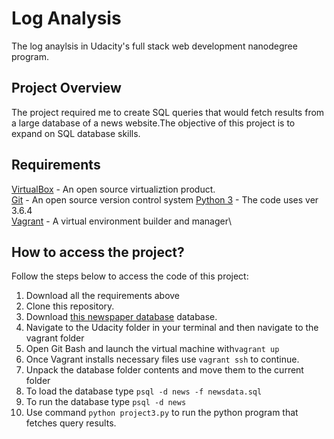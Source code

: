 # Log Analysis
The log anaylsis in Udacity's full stack web development nanodegree program.
## Project Overview
The project required me to create SQL queries that would fetch results from a large database of a news website.The objective of this project is to expand on SQL database skills.

## Requirements
[VirtualBox](https://www.virtualbox.org/) - An open source virtualiztion product.\
[Git](https://git-scm.com/) - An open source version control system
[Python 3](https://www.python.org/download/releases/3.0/) - The code uses ver 3.6.4\
[Vagrant](https://www.vagrantup.com/) - A virtual environment builder and manager\

##  How to access the project?

Follow the steps below to access the code of this project:

 1. Download all the requirements above
 2. Clone this repository.
 3. Download [this newspaper database](https://d17h27t6h515a5.cloudfront.net/topher/2016/August/57b5f748_newsdata/newsdata.zip) database.
 4. Navigate to the Udacity folder in your terminal and then navigate to the vagrant folder
 5. Open Git Bash and launch the virtual machine with`vagrant up`
 6. Once Vagrant installs necessary files use `vagrant ssh` to continue.
 7. Unpack the  database folder contents and move them to the current folder
 8.  To load the database type `psql -d news -f newsdata.sql`
 9. To run the database type `psql -d news`
 10. Use command `python project3.py` to run the python program that fetches query results.

